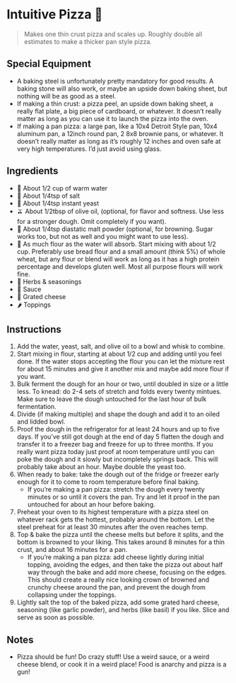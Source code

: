 # Intuitive Pizza 🍕 

> Makes one thin crust pizza and scales up. Roughly double all estimates to make a thicker pan style pizza. 

## Special Equipment

* A baking steel is unfortunately pretty mandatory for good results. A baking stone will also work, or maybe an upside down baking sheet, but nothing will be as good as a steel. 
* If making a thin crust: a pizza peel, an upside down baking sheet, a really flat plate, a big piece of cardboard, or whatever. It doesn’t really matter as long as you can use it to launch the pizza into the oven. 
* If making a pan pizza: a large pan, like a 10x4 Detroit Style pan, 10x4 aluminum pan, a 12inch round pan, 2 8x8 brownie pans, or whatever. It doesn’t really matter as long as it’s roughly 12 inches and oven safe at very high temperatures. I’d just avoid using glass.

## Ingredients

* 🚰 About 1/2 cup of warm water
* 🧂 About 1/4tsp of salt
* 🥖 About 1/4tsp instant yeast
* 🫒 About 1/2tbsp of olive oil, (optional, for flavor and softness. Use less for a stronger dough. Omit completely if you want). 
* 🥄 About 1/4tsp diastatic malt powder (optional, for browning. Sugar works too, but not as well and you might want to use less).
* 🌾 As much flour as the water will absorb. Start mixing with about 1/2 cup. Preferably use bread flour and a small amount (think 5%) of whole wheat, but any flour or blend will work as long as it has a high protein percentage and develops gluten well. Most all purpose flours will work fine. 
* 🧄 Herbs & seasonings
* 🥫 Sauce
* 🧀 Grated cheese
* 🌶️ Toppings

## Instructions 

1. Add the water, yeast, salt, and olive oil to a bowl and whisk to combine. 
1. Start mixing in flour, starting at about 1/2 cup and adding until you feel done. If the water stops accepting the flour you can let the mixture rest for about 15 minutes and give it another mix and maybe add more flour if you want. 
1. Bulk ferment the dough for an hour or two, until doubled in size or a little less. To knead: do 2-4 sets of stretch and folds every twenty mintues. Make sure to leave the dough untouched for the last hour of bulk fermentation.
1. Divide (if making multiple) and shape the dough and add it to an oiled and lidded bowl. 
1. Proof the dough in the refrigerator for at least 24 hours and up to five days. If you’ve still got dough at the end of day 5 flatten the dough and transfer it to a freezer bag and freeze for up to three months. If you really want pizza today just proof at room temperature until you can poke the dough and it slowly but incompletely springs back. This will probably take about an hour. Maybe double the yeast too. 
1. When ready to bake: take the dough out of the fridge or freezer early enough for it to come to room temperature before final baking. 
	* If you’re making a pan pizza: stretch the dough every twenty minutes or so until it covers the pan. Try and let it proof in the pan untouched for about an hour before baking. 
1. Preheat your oven to its highest temperature with a pizza steel on whatever rack gets the hottest, probably around the bottom. Let the steel preheat for at least 30 minutes after the oven reaches temp. 
1. Top & bake the pizza until the cheese melts but before it splits, and the bottom is browned to your liking. This takes around 8 minutes for a thin crust, and about 16 minutes for a pan. 
	* If you’re making a pan pizza: add cheese lightly during initial topping, avoiding the edges, and then take the pizza out about half way through the bake and add more cheese, focusing on the edges. This should create a really nice looking crown of browned and crunchy cheese around the pan, and prevent the dough from collapsing under the toppings. 
1. Lightly salt the top of the baked pizza, add some grated hard cheese, seasoning (like garlic powder), and herbs (like basil) if you like. Slice and serve as soon as possible. 

## Notes

* Pizza should be fun! Do crazy stuff! Use a weird sauce, or a weird cheese blend, or cook it in a weird place! Food is anarchy and pizza is a gun!
